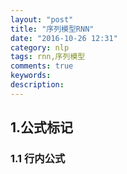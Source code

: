 ```yaml
---
layout: "post"
title: "序列模型RNN"
date: "2016-10-26 12:31"
category: nlp
tags: rnn,序列模型
comments: true
keywords:
description:
---
```


## 1.公式标记

### 1.1 行内公式
